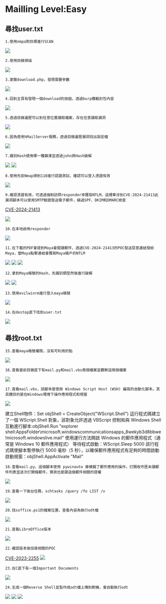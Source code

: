 Mailling Level:Easy
===
尋找user.txt
---
    1.使用nmpa對目標進行SCAN
  
<img src="https://github.com/user-attachments/assets/1239796e-6ddb-4723-a0cc-5a0e30a0d308">

    2.使用目錄掃描

<img src="https://github.com/user-attachments/assets/b9f64963-b4f8-4f74-aa31-e0e6b05cdbbb">

    3.瀏覽download.php，發現需要參數

<img src="https://github.com/user-attachments/assets/9c3dea0a-ed3d-4c33-b8e1-7a14c9591c6a">

    4.回到主頁有發現一個download的按鈕，透過burp攔截封包內容

<img  src="https://github.com/user-attachments/assets/09f25862-743e-4479-84ff-aef0d048a100">

    5.透過目錄遍歷可以到任意位置讀取檔案，存在任意讀取漏洞

<img  src="https://github.com/user-attachments/assets/f9592bc4-1051-4091-b3a2-045219859815">

    6.因為使用hMailServer服務，透過目錄遍歷漏洞找出設定檔
    
<img  src="https://github.com/user-attachments/assets/e86c8fe2-5786-42ad-b240-0ff938abad23">

    7.識別Hash使用哪一種雜湊並透過john將Hash破解

<img  src="https://github.com/user-attachments/assets/0edfc683-db66-4cdf-86f3-0d34a860505b">
<img  src="https://github.com/user-attachments/assets/dc6c0d2c-63a1-4a9a-8579-1006569be241">

    8.使用先前Nmap掃到110進行認證測試，確認可以登入憑證有效

<img  src="https://github.com/user-attachments/assets/4c391322-5d58-468e-b0a7-b78e5ad9f693">

    9.確認憑證有效，可透過強制訪問responder來獲取NTLM，這裡牽涉到CVE-2024-21413此漏洞腳本可以使用SMTP驗證發送電子郵件，繞過SPF、DKIM和DMARC檢查
[CVE-2024-21413](https://github.com/xaitax/CVE-2024-21413-Microsoft-Outlook-Remote-Code-Execution-Vulnerability?tab=readme-ov-file)

<img  src="https://github.com/user-attachments/assets/739f40dc-9f3d-4673-80ed-75903c4a6d8f">

    10.在本地啟用responder

<img  src="https://github.com/user-attachments/assets/4edd12c0-7602-4fc9-8c13-83ff90395d9a">

    11.在下載的PDF會提到Maya會閱讀郵件，透過CVE-2024-21413的POC發送惡意連結發給Maya，當Maya點擊連結會獲取Maya帳戶的NTLM
    
<img  src="https://github.com/user-attachments/assets/1bd97ee7-329a-4420-80e3-9bf74c0f5d03">
<img  src="https://github.com/user-attachments/assets/2f3db44e-bbde-4410-9722-ade2577b0b98">
<img  src="https://github.com/user-attachments/assets/b1572ab4-f621-44c3-9016-ed08d4088944">

    12.拿到Maya帳號的Hash，先識別類型然後進行破解
    
<img  src="https://github.com/user-attachments/assets/ff2960b1-92e4-4ab2-8852-36619168a330">
<img  src="https://github.com/user-attachments/assets/72c39a87-4ed9-4eee-8227-45e99f3eed9a">

    13.使用evilwinrm進行登入maya帳號

<img  src="https://github.com/user-attachments/assets/9f175d98-962f-4a52-98f7-35e0264c1ca7">

    14.在destop底下找到user.txt

<img  src="https://github.com/user-attachments/assets/09cd4fdc-f901-4291-a1dd-856e270759e5">

尋找root.txt
---
    15.查看maya帳號權限，沒有可利用的點

<img  src="https://github.com/user-attachments/assets/e36fdae6-d91e-4f2b-9158-955207df2a29">

    16.查看當前目錄底下有mail.py和mail.vbs兩個檔案並觀察這兩個檔案

<img  src="https://github.com/user-attachments/assets/5a8198c1-9b3d-4479-a7d6-67de0408c88f">

    17.查看mail.vbs，該腳本是使用 Windows Script Host (WSH) 編寫的自動化腳本。其具體目的是在Windows環境下操作應用程式和視窗

<img  src="https://github.com/user-attachments/assets/faaf5600-9455-4091-87cb-0e5a61e35f93">

建立Shell物件：Set objShell = CreateObject("WScript.Shell") 
這行程式碼建立了一個 WScript.Shell 對象，該對象允許透過 VBScript 控制和與 Windows Shell 互動進行腳本:objShell.Run "explorer shell:AppsFolder\microsoft.windowscommunicationsapps_8wekyb3d8bbwe!microsoft.windowslive.mail"
使用運行方法開啟 Windows 的郵件應用程式（通常是 Windows 10 郵件應用程式）
等待程式啟動：WScript.Sleep 5000
該行程式碼使腳本暫停執行 5000 毫秒（5 秒），以確保郵件應用程式有足夠的時間啟動
啟動視窗：objShell.AppActivate "Mail"
    
    18.查看mail.py，這個腳本使用 pywinauto 庫模擬了郵件應用的操作，打開收件匣未讀郵件列表並逐次打開條郵件，猜測也是跟這個郵件相關的提權
    
<img src="https://github.com/user-attachments/assets/7dae098f-f8b9-47ad-bb14-e744e30c9642">

    19.查看一下後台任務，schtasks /query /fo LIST /v
    
<img  src="https://github.com/user-attachments/assets/3c7062d8-f4b0-434a-822e-7decb3035ead">

    20.找soffice.ps1的檔案位置，查看內容為執行odt檔

<img  src="https://github.com/user-attachments/assets/95eba55c-b9dd-4b05-9052-e19d6d66cdfd">

    21.查看LibreOffice版本

<img  src="https://github.com/user-attachments/assets/52c7fcb5-901a-42f7-b823-c8304570967e">

    22.確認版本後找尋相關的POC

[CVE-2023-2255](https://github.com/elweth-sec/CVE-2023-2255)
<img  src="https://github.com/user-attachments/assets/3eec236c-8282-4d91-90de-e981bb619d99">

    23.在C底下有一個Important Documents

<img  src="https://github.com/user-attachments/assets/398908db-e6ce-49b0-844f-2c61c64b5b6f">

    24.生成一個Reverse Shell並製作成odt檔上傳到靶機，會自動執行odt

<img  src="https://github.com/user-attachments/assets/0854faff-9ad6-47a5-b835-494d514d1bb9">
<img  src="https://github.com/user-attachments/assets/6a8cd89d-600f-4c02-b09a-595079dd7342">
<img  src="https://github.com/user-attachments/assets/bde9be32-1531-43e8-be22-3f30f99330a2">

